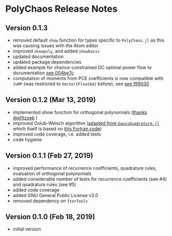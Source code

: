 # PolyChaos Release Notes

## Version 0.1.3
- removed default `show` function for types specific to `PolyChaos.jl` as this was causing issues with the Atom editor
- improved `showpoly`, and added `showbasis`
- updated documentation
- updated package dependencies
- added example for chance-constrained DC optimal power flow to documentation [see 004be7c](https://github.com/timueh/PolyChaos.jl/commit/004be7c4581ce035dc033da3810f4266555d9206)
- computation of moments from PCE coefficients is now compatible with `JuMP` (was restricted to `Vector{Float64}` before), see [see f99030](https://github.com/timueh/PolyChaos.jl/commit/f9903093e6556c4f37dabd82f03595323b59cc96)

## Version 0.1.2 (Mar 13, 2019)
- implemented show function for orthogonal polynomials ([thanks @pfitzseb](https://discourse.julialang.org/t/how-to-define-verbose-output-for-a-polynomial/21317/5) )
- improved Golub-Welsch algorithm ([adapted from `GaussQuadrature.jl`](https://github.com/billmclean/GaussQuadrature.jl/blob/master/src/GaussQuadrature.jl) which itself is based on [this Fortran code](https://www.netlib.org/cgi-bin/netlibfiles.pl?filename=/go/gaussq.f))
- improved code coverage, i.e. added tests
- code hygiene

## Version 0.1.1 (Feb 27, 2019)
- improved performance of recurrence coefficients, quadrature rules, evaluation of orthogonal polynomials
- added considerable number of tests for recurrence coefficients (see #4) and quadrature rules (see #5)
- added code coverage
- added GNU General Public License v3.0
- removed dependency on `IterTools`

## Version 0.1.0 (Feb 18, 2019)
- initial version

